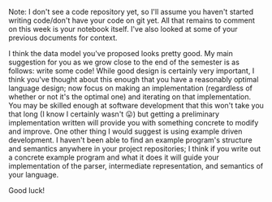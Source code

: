 Note: I don't see a code repository yet, so I'll assume you haven't started writing code/don't have your code on git yet. All that
remains to comment on this week is your notebook itself. I've also looked at some of your previous documents for context. 

I think the data model you've proposed looks pretty good. My main suggestion for you as we grow close to the end of the semester is as follows: 
write some code! While good design is certainly very important, I think you've thought about this enough that you have a 
reasonably optimal language design; now focus on making an implementation
(regardless of whether or not it's the optimal one) and iterating on that implementation. You may be skilled enough at software development
that this won't take you that long (I know I certainly wasn't :stuck_out_tongue:) but getting a preliminary implementation written will
provide you with something concrete to modify and improve.
One other thing I would suggest is using example driven development. I haven't been able to find an example program's structure and 
semantics anywhere in your project repositories; I think if you write out a concrete example program and what it does it will guide your
implementation of the parser, intermediate representation, and semantics of your language.

Good luck!
